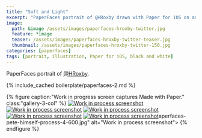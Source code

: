 ```yaml
---
title: "Soft and Light"
excerpt: "PaperFaces portrait of @HRoxby drawn with Paper for iOS on an iPad."
image: 
  path: &image /assets/images/paperfaces-hroxby-twitter.jpg 
  feature: *image
  teaser: /assets/images/paperfaces-hroxby-twitter-teaser.jpg
  thumbnail: /assets/images/paperfaces-hroxby-twitter-150.jpg
categories: [paperfaces]
tags: [portrait, illustration, Paper for iOS, black and white]
---
```


PaperFaces portrait of [@HRoxby](https://twitter.com/HRoxby).

{% include_cached boilerplate/paperfaces-2.md %}

{% figure caption:"Work in progress screen captures Made with Paper." class:"gallery-3-col" %}
[![Work in process screenshot](/assets/images/paperfaces-hroxby-process-1-600.jpg)](/assets/images/paperfaces-hroxby-process-1-lg.jpg) [![Work in process screenshot](/assets/images/paperfaces-hroxby-process-2-600.jpg)](/assets/images/paperfaces-hroxby-process-2-lg.jpg) [![Work in process screenshot](/assets/images/paperfaces-hroxby-process-3-600.jpg)](/assets/images/paperfaces-hroxby-process-3-lg.jpg) [![Work in process screenshot](/assets/images/paperfaces-hroxby-process-4-600.jpg)](/assets/images/paperfaces-hroxby-process-4-lg.jpg) [![Work in process screenshot](/assets/images/paperfaces-hroxby-process-5-600.jpg)](/assets/images/paperfaces-hroxby-process-5-lg.jpg)aperfaces-pete-himself-process-4-600.jpg" alt="Work in process screenshot">
{% endfigure %}
